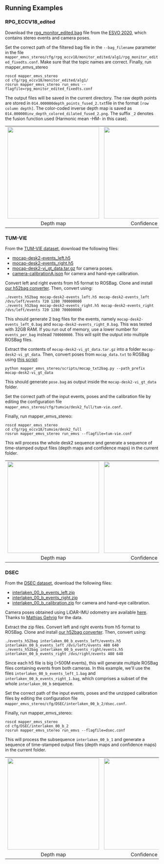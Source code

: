 ## Running Examples

### RPG_ECCV18_edited

Download the [rpg_monitor_edited.bag](https://drive.google.com/file/d/1P8N3YfYnF5lgOgZGqkMU73otEnedztgy/view?usp=drive_web) file from the [ESVO 2020](https://sites.google.com/view/esvo-project-page/home#h.tl1va3u667ae), which contains stereo events and camera poses.
	
Set the correct path of the filtered bag file in the `--bag_filename` parameter in the file `mapper_emvs_stereo/cfg/rpg_eccv18/monitor_edited/alg1/rpg_monitor_edited_fixedts.conf`. Make sure that the topic names are correct. Finally, run mapper_emvs_stereo
	
	roscd mapper_emvs_stereo
	cd cfg/rpg_eccv18/monitor_edited/alg1/
	rosrun mapper_emvs_stereo run_emvs --flagfile=rpg_monitor_edited_fixedts.conf
	
The output files will be saved in the current directory. 
The raw depth points are stored in `014.000000depth_points_fused_2.txt`file in the format `[row column depth]`. 
The color-coded inverse depth map is saved as `014.000000inv_depth_colored_dilated_fused_2.png`. 
The suffix `_2` denotes the fusion function used (Harmonic mean -HM- in this case).

<table border="0" style="width:100%; border:none; border-collapse: collapse;">
  <tr style="border:none;">
    <td align="center" style="border:none;"><img src="https://user-images.githubusercontent.com/35840258/189180563-aaf4d421-af20-42d8-b27c-de87a7ae4d91.png" width="300"></td>
    <td align="center" style="border:none;"><img src="https://user-images.githubusercontent.com/35840258/189387315-9839b205-420e-4302-b215-1315472412a5.png" width="300"></td>
  </tr>
  <tr style="border:none;">
    <td align="center" style="border:none;">Depth map</td>
    <td align="center" style="border:none;">Confidence map</td>
  </tr>
</table>


### TUM-VIE

From the [TUM-VIE dataset](https://vision.in.tum.de/data/datasets/visual-inertial-event-dataset), download the following files:
* [mocap-desk2-events_left.h5](https://tumevent-vi.vision.in.tum.de/mocap-desk2/mocap-desk2-events_left.h5)
* [mocap-desk2-events_right.h5](https://tumevent-vi.vision.in.tum.de/mocap-desk2/mocap-desk2-events_right.h5) 
* [mocap-desk2-vi_gt_data.tar.gz](https://tumevent-vi.vision.in.tum.de/mocap-desk2/mocap-desk2-vi_gt_data.tar.gz) for camera poses.
* [camera-calibrationA.json](https://tumevent-vi.vision.in.tum.de/camera-calibrationA.json) for camera and hand-eye calibration.


Convert left and right events from h5 format to ROSBag. 
Clone and install [our h52bag converter](https://github.com/tub-rip/events_h52bag). Then, convert using:

	./events_h52bag mocap-desk2-events_left.h5 mocap-desk2-events_left /dvs/left/events 720 1280 700000000
	./events_h52bag mocap-desk2-events_right.h5 mocap-desk2-events_right /dvs/left/events 720 1280 700000000
	
This should generate 2 bag files for the events, namely `mocap-desk2-events_left_0.bag` and `mocap-desk2-events_right_0.bag`. This was tested with 32GB RAM. If you run out of memory, use a lower number for `events_per_bag` instead `700000000`. This will split the output into multiple ROSBag files.

Extract the contents of `mocap-desk2-vi_gt_data.tar.gz` into a folder `mocap-desk2-vi_gt_data`. Then, convert poses from `mocap_data.txt` to ROSBag using [this script](../mapper_emvs_stereo/scripts/mocap_txt2bag.py):
	
	python mapper_emvs_stereo/scripts/mocap_txt2bag.py --path_prefix mocap-desk2-vi_gt_data

This should generate `pose.bag` as output inside the `mocap-desk2-vi_gt_data` folder.

Set the correct path of the input events, poses and the calibration file by editing the configuration file `mapper_emvs_stereo/cfg/tumvie/desk2_full/tum-vie.conf`.

Finally, run mapper_emvs_stereo:

	roscd mapper_emvs_stereo
	cd cfg/rpg_eccv18/tumvie/desk2_full
	rosrun mapper_emvs_stereo run_emvs --flagfile=tum-vie.conf
	
This will process the whole desk2 sequence and generate a sequence of time-stamped output files (depth maps and confidence maps) in the current folder.

<table border="0" style="width:100%; border:none; border-collapse: collapse;">
  <tr style="border:none;">
    <td align="center" style="border:none;"><img src="https://user-images.githubusercontent.com/35840258/198369362-bde31d70-a449-420b-ae47-b785b3735225.gif" width="300"></td>
    <td align="center" style="border:none;"><img src="https://user-images.githubusercontent.com/35840258/198369369-bf25a99d-24dd-4d69-9501-d1f2dd8a00b5.gif" width="300"></td>
  </tr>
  <tr style="border:none;">
    <td align="center" style="border:none;">Depth map</td>
    <td align="center" style="border:none;">Confidence map</td>
  </tr>
</table>

### DSEC

From the [DSEC dataset](https://dsec.ifi.uzh.ch/dsec-datasets/download/), download the following files:
* [interlaken_00_b_events_left.zip](https://download.ifi.uzh.ch/rpg/DSEC/test/interlaken_00_b/interlaken_00_b_events_left.zip)
* [interlaken_00_b_events_right.zip](https://download.ifi.uzh.ch/rpg/DSEC/test/interlaken_00_b/interlaken_00_b_events_right.zip) 
* [interlaken_00_b_calibration.zip](https://download.ifi.uzh.ch/rpg/DSEC/test/interlaken_00_b/interlaken_00_b_calibration.zip) for camera and hand-eye calibration.

Camera poses obtained using LiDAR-IMU odometry are available [here](data/DSEC/interlaken_00-odometry/pose.bag). Thanks to [Mathias Gehrig](https://magehrig.github.io/) for the data.

Extract the zip files. Convert left and right events from h5 format to ROSBag. 
Clone and install [our h52bag converter](https://github.com/tub-rip/events_h52bag). Then, convert using:

	./events_h52bag interlaken_00_b_events_left/events.h5 interlaken_00_b_events_left /dvs/left/events 480 640
	./events_h52bag interlaken_00_b_events_right/events.h5 interlaken_00_b_events_right /dvs/right/events 480 640
	
Since each h5 file is big (>500M events), this will generate multiple ROSBag files containing events from both cameras. In this example, we'll use the files `interlaken_00_b_events_left_1.bag` and `interlaken_00_b_events_right_1.bag`, which comprises a subset of the whole `interlaken_00_b` sequence.

Set the correct path of the input events, poses and the unzipped calibration files by editing the configuration file `mapper_emvs_stereo/cfg/DSEC/interlaken_00_b_2/dsec.conf`.

Finally, run mapper_emvs_stereo:

	roscd mapper_emvs_stereo
	cd cfg/DSEC/interlaken_00_b_2
	rosrun mapper_emvs_stereo run_emvs --flagfile=dsec.conf
	
This will process the subsequence `interlaken_00_b_1` and generate a sequence of time-stamped output files (depth maps and confidence maps) in the current folder.

<table border="0" style="width:100%; border:none; border-collapse: collapse;">
  <tr style="border:none;">
    <td align="center" style="border:none;"><img src="https://user-images.githubusercontent.com/35840258/201677608-9a7b7d0a-9eef-465f-8ffb-dc0205ca111e.gif" width="300"></td>
    <td align="center" style="border:none;"><img src="https://user-images.githubusercontent.com/35840258/201679065-03a26bc1-8d15-47f5-800d-d57cbc7ec29b.gif" width="300"></td>
  </tr>
  <tr style="border:none;">
    <td align="center" style="border:none;">Depth map</td>
    <td align="center" style="border:none;">Confidence map</td>
  </tr>
</table>
